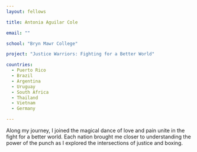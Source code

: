 ```yaml
---
layout: fellows

title: Antonia Aguilar Cole

email: ""

school: "Bryn Mawr College"

project: "Justice Warriors: Fighting for a Better World"

countries:
  - Puerto Rico
  - Brazil
  - Argentina
  - Uruguay
  - South Africa
  - Thailand
  - Vietnam
  - Germany

---
```


Along my journey, I joined the magical dance of love and pain unite in the fight for a better world. Each nation brought me closer to understanding the power of the punch as I explored the intersections of justice and boxing.
